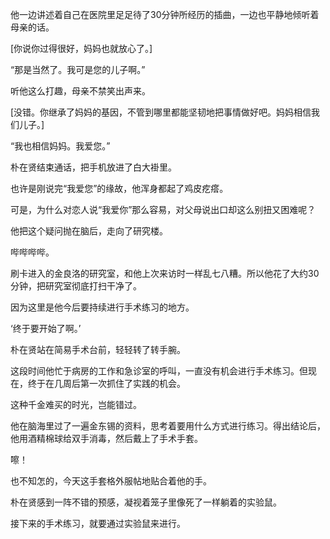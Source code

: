 他一边讲述着自己在医院里足足待了30分钟所经历的插曲，一边也平静地倾听着母亲的话。

[你说你过得很好，妈妈也就放心了。]

“那是当然了。我可是您的儿子啊。”

听他这么打趣，母亲不禁笑出声来。

[没错。你继承了妈妈的基因，不管到哪里都能坚韧地把事情做好吧。妈妈相信我们儿子。]

“我也相信妈妈。我爱您。”

朴在贤结束通话，把手机放进了白大褂里。

也许是刚说完“我爱您”的缘故，他浑身都起了鸡皮疙瘩。

可是，为什么对恋人说“我爱你”那么容易，对父母说出口却这么别扭又困难呢？

他把这个疑问抛在脑后，走向了研究楼。

哔哔哔哔。

刷卡进入的金良洛的研究室，和他上次来访时一样乱七八糟。所以他花了大约30分钟，把研究室彻底打扫干净了。

因为这里是他今后要持续进行手术练习的地方。

‘终于要开始了啊。’

朴在贤站在简易手术台前，轻轻转了转手腕。

这段时间他忙于病房的工作和急诊室的呼叫，一直没有机会进行手术练习。但现在，终于在几周后第一次抓住了实践的机会。

这种千金难买的时光，岂能错过。

他在脑海里过了一遍金东锡的资料，思考着要用什么方式进行练习。得出结论后，他用酒精棉球给双手消毒，然后戴上了手术手套。

嚓！

也不知怎的，今天这手套格外服帖地贴合着他的手。

朴在贤感到一阵不错的预感，凝视着笼子里像死了一样躺着的实验鼠。

接下来的手术练习，就要通过实验鼠来进行。